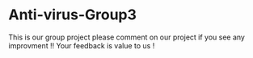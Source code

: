 # Anti-virus-Group3
This is our group project please comment on our project if you see any improvment !! 
Your feedback is value to us !

